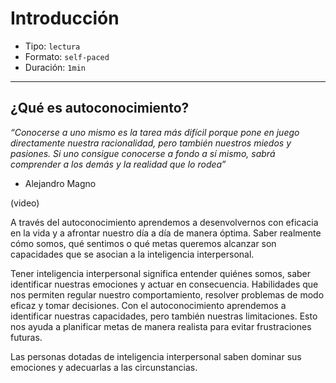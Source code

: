 # Introducción

* Tipo: `lectura`
* Formato: `self-paced`
* Duración: `1min`

***

## ¿Qué es autoconocimiento?

*“Conocerse a uno mismo es la tarea más difícil porque pone en juego
directamente nuestra racionalidad, pero también nuestros miedos y pasiones. Si
uno consigue conocerse a fondo a sí mismo, sabrá comprender a los demás y
la realidad que lo rodea”*
- Alejandro Magno

(video)


A través del autoconocimiento aprendemos a desenvolvernos con eficacia en la
vida y a afrontar nuestro día a día de manera óptima. Saber realmente cómo somos,
qué sentimos o qué metas queremos alcanzar son capacidades que se asocian a la
inteligencia interpersonal.

Tener inteligencia interpersonal significa entender quiénes somos, saber
identificar nuestras emociones y actuar en consecuencia. Habilidades que nos
permiten regular nuestro comportamiento, resolver problemas de modo eficaz y
tomar decisiones. Con el autoconocimiento aprendemos a identificar nuestras
capacidades, pero también nuestras limitaciones. Esto nos ayuda a planificar
metas de manera realista para evitar frustraciones futuras.

Las personas dotadas de inteligencia interpersonal saben dominar sus emociones y
adecuarlas a las circunstancias.
